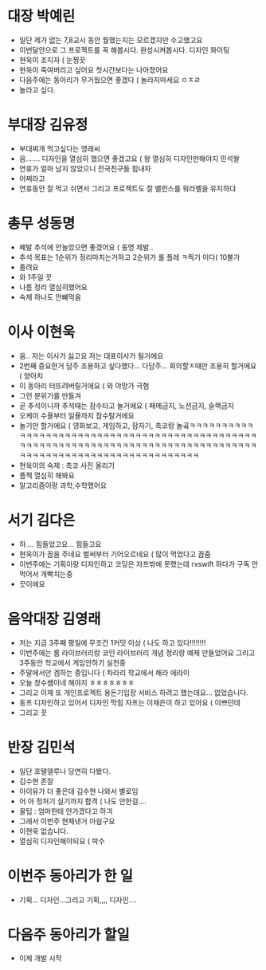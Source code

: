 # 대장 박예린

- 일단 제가 없는 7,8교시 동안 뭘했는지는 모르겠지만 수고했고요
- 이번달안으로 그 프로젝트를 꼭 해봅시다. 완성시켜봅시다. 디자인 화이팅
- 현욱이 조지자 ( 눈찡끗
- 현욱이 죽여버리고 싶어요 첫시간보다는 나아졌어요
- 다음주에는 동아리가 무거웠으면 좋겠다 ( 놀라지마세요 ㅇㅈㄹ
- 놀라고 싶다.

# 부대장 김유정

- 부대찌개 먹고싶다는 영래씨
- 음....... 디자인을 열심히 했으면 좋겠고요 ( 왕 열심히 디자인만해야지 민석왈
- 연휴가 얼마 남지 않았으니 전국친구들 힘내자
- 어쩌라고
- 연휴동안 잘 먹고 쉬면서 그리고 프로젝트도 잘 밸런스를 워라벨을 유지하댜

# 총무 성동명

- 쩨발 추석에 안놀았으면 좋겠어요 ( 동명 제발..
- 추석 목표는 1순위가 정리마치는거하고 2순위가 롤 플레 ㅋ찍기 이다( 10불가
- 졸려요
- 와 1주일 끗
- 나름 정리 열심히했어요
- 숙제 하나도 안뺴먹음

# 이사 이현욱

- 음.. 저는 이사가 싫고요 저는 대표이사가 될거에요
- 2번째 중요한거 담주 조용하고 싶다했다... 다담주... 회의할ㅈ때만 조용히 할거에요 ( 양아치
- 이 동아리 터뜨려버릴거에요 ( 와 야망가 극혐
- 그런 분위기를 만들겨
- 곧 추석이니까 추석때는 잠수타고 놀거에요 ( 페메금지, 노션금지, 슬랙금지
- 오케이 수욜부터 일욜까지 잠수탈거에요
- 놀기만 할거에요 ( 영화보고, 게임하고, 잠자기, 촉코랑 놀곸ㅋㅋㅋㅋㅋㅋㅋㅋㅋㅋㅋㅋㅋㅋㅋㅋㅋㅋㅋㅋㅋㅋㅋㅋㅋㅋㅋㅋㅋㅋㅋㅋㅋㅋㅋㅋㅋㅋㅋㅋㅋㅋㅋㅋㅋㅋㅋㅋㅋㅋㅋㅋㅋㅋㅋㅋㅋㅋㅋㅋㅋㅋㅋㅋㅋㅋㅋㅋㅋㅋㅋㅋㅋㅋㅋㅋㅋㅋㅋㅋㅋㅋㅋㅋㅋㅋㅋㅋㅋㅋㅋㅋㅋㅋㅋㅋㅋㅋㅋㅋㅋㅋㅋㅋㅋㅋㅋㅋㅋㅋㅋㅋ
- 현욱이의 숙제 : 촉코 사진 올리기
- 플젝 열심히 해봐요
- 알고리즘이랑 과학,수학했어요

# 서기 김다은

- 하.... 힘들었고요... 힘들고요
- 현욱이가 꼽을 주네요 벌써부터 기어오르네요 ( 많이 먹었다고 꼽줌
- 이번주에는 기획이랑 디자인하고 코딩은 자프밖에 못했는데 rxswift 하다가 구독 안먹어서 개빡치는중
- 끗이에요

# 음악대장 김영래

- 저는 지금 3주째 평일에 무조건 1커밋 이상 ( 나도 하고 있다!!!!!!!!
- 이번주에는 룸 라이브러리랑 코인 라이브러리 개념 정리랑 예제 만들었어요 그리고 3주동안 학교에서 게임안하기 실천중
- 주말에서만 겜하는 중입니다 ( 차라리 학교에서 해라 에라이
- 오늘 창수쌤이네 해야지 ㅎㅎㅎㅎㅎㅎㅎ
- 그리고 이제 또 개인프로젝트 용돈기입장 서비스 하려고 했는데요... 없었습니다.
- 동프 디자인하고 있어서 디자인 막힘 자프는 이채은이 하고 있어요 ( 이쁘던데
- 그리고 끗

# 반장 김민석

- 일단 호텔델루나 당연히 다봤다.
- 김수현 존잘
- 아이유가 더 좋은데 김수현 나와서 별로임
- 어 아 정처기 실기까지 합격 ( 나도 안한걸....
- 꿀팁 : 엄마한테 안가겠다고 하긔
- 그래서 이번주 현체낸거 아쉽구요
- 이현욱 없습니다.
- 열심히 디자인해야되요 ( 박수

# 이번주 동아리가 한 일

- 기획... 디자인...그리고 기획,,,, 디자인....

# 다음주 동아리가 할일

- 이제 개발 시작